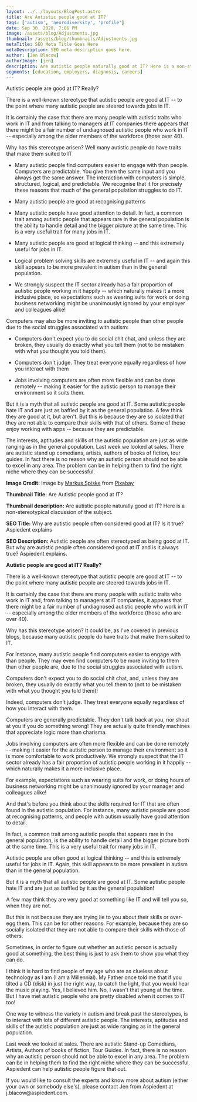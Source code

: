 ```yaml
---
layout: ../../layouts/BlogPost.astro
title: Are Autistic people good at IT?
tags: ['autism', 'neurodiversity', 'profile']
date: Sep 30, 2020, 7:06 PM
image: /assets/blog/Adjustments.jpg
thumbnail: /assets/blog/thumbnails/Adjustments.jpg
metaTitle: SEO Meta Title Goes Here
metaDescription: SEO meta description goes here.
author: [Jen Blacow]
authorImage: [jen]
description: Are autistic people naturally good at IT? Here is a non-stereotypical discussion of the subject.
segments: [education, employers, diagnosis, careers]
---
```

Autistic people are good at IT? Really?

There is a well-known stereotype that autistic people are good at IT --
to the point where many autistic people are steered towards jobs in IT.

It is certainly the case that there are many people with autistic traits
who work in IT and from talking to managers at IT companies there
appears that there might be a fair number of undiagnosed autistic people
who work in IT -- especially among the older members of the workforce
(those over 40).

Why has this stereotype arisen? Well many autistic people do have traits
that make them suited to IT

-   Many autistic people find computers easier to engage with than
    people. Computers are predictable. You give them the same input and
    you always get the same answer. The interaction with computers is
    simple, structured, logical, and predictable. We recognise that it
    for precisely these reasons that much of the general population
    struggles to do IT.

-   Many autistic people are good at recognising patterns

-   Many autistic people have good attention to detail. In fact, a
    common trait among autistic people that appears rare in the general
    population is the ability to handle detail and the bigger picture at
    the same time. This is a very useful trait for many jobs in IT.

-   Many autistic people are good at logical thinking -- and this
    extremely useful for jobs in IT.

-   Logical problem solving skills are extremely useful in IT -- and
    again this skill appears to be more prevalent in autism than in the
    general population.

-   We strongly suspect the IT sector already has a fair proportion of
    autistic people working in it happily -- which naturally makes it a
    more inclusive place, so expectations such as wearing suits for work
    or doing business networking might be unanimouslyt ignored by your
    employer and colleagues alike!

Computers may also be more inviting to autistic people than other people
due to the social struggles associated with autism:

-   Computers don't expect you to do social chit chat, and unless they
    are broken, they usually do exactly what you tell them (not to be
    mistaken with what you thought you told them).

-   Computers don't judge. They treat everyone equally regardless of how
    you interact with them

-   Jobs involving computers are often more flexible and can be done
    remotely -- making it easier for the autistic person to manage their
    environment so it suits them.

But it is a myth that all autistic people are good at IT. Some autistic
people hate IT and are just as baffled by it as the general population.
A few think they are good at it, but aren't. But this is because they
are so isolated that they are not able to compare their skills with that
of others. Some of these enjoy working with apps -- because they are
predictable.

The interests, aptitudes and skills of the autistic population are just
as wide ranging as in the general population. Last week we looked at
sales. There are autistic stand up comedians, artists, authors of books
of fiction, tour guides. In fact there is no reason why an autistic
person should not be able to excel in any area. The problem can be in
helping them to find the right niche where they can be successful.

**Image Credit:** Image by [Markus
Spiske](https://pixabay.com/users/markusspiske-670330/?utm_source=link-attribution&utm_medium=referral&utm_campaign=image&utm_content=1486361) from [Pixabay](https://pixabay.com/?utm_source=link-attribution&utm_medium=referral&utm_campaign=image&utm_content=1486361) 

**Thumbnail Title:** Are Autistic people good at IT?

**Thumbnail description:** Are autistic people naturally good at IT?
Here is a non-stereotypical discussion of the subject.

**SEO Title:** Why are autistic people often considered good at IT? Is
it true? Aspiedent explains

**SEO Description:** Autistic people are often stereotyped as being good
at IT. But why are autistic people often considered good at IT and is it
always true? Aspiedent explains.

**Autistic people are good at IT? Really?**

There is a well-known stereotype that autistic people are good at IT --
to the point where many autistic people are steered towards jobs in IT.

It is certainly the case that there are many people with autistic traits
who work in IT and, from talking to managers at IT companies, it appears
that there might be a fair number of undiagnosed autistic people who
work in IT -- especially among the older members of the workforce (those
who are over 40).

Why has this stereotype arisen? It could be, as I've covered in previous
blogs, because many autistic people do have traits that make them suited
to IT.

For instance, many autistic people find computers easier to engage with
than people. They may even find computers to be more inviting to them
than other people are, due to the social struggles associated with
autism.

Computers don't expect you to do social chit chat, and, unless they are
broken, they usually do exactly what you tell them to (not to be
mistaken with what you thought you told them)!

Indeed, computers don't judge. They treat everyone equally regardless of
how you interact with them.

Computers are generally predictable. They don't talk back at you, nor
shout at you if you do something wrong! They are actually quite friendly
machines that appreciate logic more than charisma.

Jobs involving computers are often more flexible and can be done
remotely -- making it easier for the autistic person to manage their
environment so it is more comfortable to work productively. We strongly
suspect that the IT sector already has a fair proportion of autistic
people working in it happily -- which naturally makes it a more
inclusive place.

For example, expectations such as wearing suits for work, or doing hours
of business networking might be unanimously ignored by your manager and
colleagues alike!

And that's before you think about the skills required for IT that are
often found in the autistic population. For instance, many autistic
people are good at recognising patterns, and people with autism usually
have good attention to detail.

In fact, a common trait among autistic people that appears rare in the
general population, is the ability to handle detail and the bigger
picture both at the same time. This is a very useful trait for many jobs
in IT.

Autistic people are often good at logical thinking -- and this is
extremely useful for jobs in IT. Again, this skill appears to be more
prevalent in autism than in the general population.

But it is a myth that all autistic people are good at IT. Some autistic
people hate IT and are just as baffled by it as the general population!

A few may think they are very good at something like IT and will tell
you so, when they are not.

But this is not because they are trying lie to you about their skills or
over-egg them. This can be for other reasons. For example, because they
are so socially isolated that they are not able to compare their skills
with those of others.

Sometimes, in order to figure out whether an autistic person is actually
good at something, the best thing is just to ask them to show you what
they can do.

I think it is hard to find people of my age who are as clueless about
technology as I am (I am a Millennial). My Father once told me that if
you tilted a CD (disk) in just the right way, to catch the light, that
you would hear the music playing. Yes, I believed him. No, I wasn't that
young at the time. But I have met autistic people who are pretty
disabled when it comes to IT too!

One way to witness the variety in autism and break past the stereotypes,
is to interact with lots of different autistic people. The interests,
aptitudes and skills of the autistic population are just as wide ranging
as in the general population.

Last week we looked at sales. There are autistic Stand-up Comedians,
Artists, Authors of books of fiction, Tour Guides. In fact, there is no
reason why an autistic person should not be able to excel in any area.
The problem can be in helping them to find the right niche where they
can be successful. Aspiedent can help autistic people figure that out.

If you would like to consult the experts and know more about autism
(either your own or somebody else's), please contact Jen from Aspiedent
at j.blacow\@aspiedent.com.
